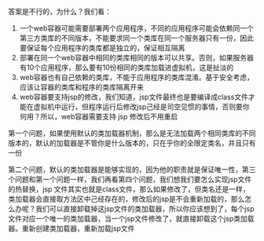 答案是不行的，为什么？我们看：

1. 一个web容器可能需要部署两个应用程序，不同的应用程序可能会依赖同一个第三方类库的不同版本，不能要求同一个类库在同一个服务器只有一份，因此要保证每个应用程序的类库都是独立的，保证相互隔离
2. 部署在同一个web容器中相同的类库相同的版本可以共享。否则，如果服务器有10个应用程序，那么要有10份相同的类库加载进虚拟机，这是扯淡的
3. web容器也有自己依赖的类库，不能于应用程序的类库混淆。基于安全考虑，应该让容器的类库和程序的类库隔离开来
4. web容器要支持jsp的修改，我们知道，jsp文件最终也是要编译成class文件才能在虚拟机中运行，但程序运行后修改jsp己经是司空见惯的事情，否则要你何用？所以，web容器需要支持 jsp 修改后不用重启

第一个问题，如果使用默认的类加载器机制，那么是无法加载两个相同类库的不同版本的，默认的加载器是不管你是什么版本的，只在乎你的全限定类名，并且只有一份

第二个问题，默认的类加载器是能够实现的，因为他的职责就是保证唯一性，第三个问题和第一个问题一样，我们再看第四个问题，我们想我们要怎么实现jsp文件的热替换，jsp 文件其实也就是class文件，那么如果修改了，但类名还是一样，类加载器会直接取方法区中己经存在的，修改后的jsp是不会重新加载的，那么怎么办呢？我们可以直接卸载掉这jsp文件的类加载器，所以你应该想到了，每个jsp文件对应一个唯一的类加载器，当一个jsp文件修改了，就直接卸载这个jsp类加载器。重新创建类加载器，重新加载jsp文件

